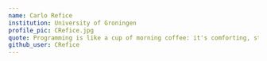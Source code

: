 ```yaml
---
name: Carlo Refice
institution: University of Groningen
profile_pic: CRefice.jpg
quote: Programming is like a cup of morning coffee: it's comforting, stimulating, and it causes addiction.
github_user: CRefice
---
```

